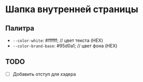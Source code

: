 # Шапка внутренней страницы

## Палитра
* `--color-white`: #ffffff; // цвет текста (HEX)
* `--color-brand-base`: #95d0a1; // цвет фона (HEX)

## TODO
- [ ] Добавить отступ для хэдера
